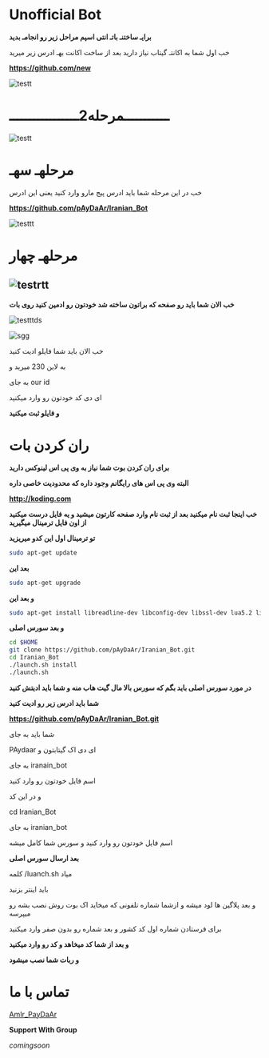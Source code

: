 Unofficial Bot
============
 **برایـ ساختنـ باتـ انتی اسپم مراحل زیر رو انجامـ بدید**


خب اول شما به اکانتـ گیتاب نیاز دارید 
بعد از ساخت اکانت بهـ ادرس زیر میرید 

**https://github.com/new**

![testt](http://s3.picofile.com/file/8221045300/%D9%81356%D8%A7%D8%A8%D8%BA%D8%A7.png)


**ـــــــــــمرحله2ـــــــــــــــــ**
============

![testt](http://s3.picofile.com/file/8221046976/%D8%A8%D8%A8%D8%A8%DB%8C%D8%AB6.png)

مرحلهـ سهـ
============
خب در این مرحله شما باید ادرس پیج مارو وارد کنید یعنی این ادرس 

**https://github.com/pAyDaAr/Iranian_Bot**

![testtt](http://s3.picofile.com/file/8221048884/%D9%8264%D8%BA.png)

مرحلهـ چهار
============

![testrtt](http://s3.picofile.com/file/8221049842/%DB%8C%D9%84%D9%84%DB%8C%D9%84%DB%8C%D9%846.png)
---------------------
**خب الان شما باید رو صفحه که براتون ساخته شد خودتون رو ادمین کنید روی بات**

![testttds](http://s6.picofile.com/file/8221051418/54%D8%BA675.png)


![sgg](http://s6.picofile.com/file/8221051918/124375.png)

خب الان باید شما فایلو ادیت کنید 

به لاین 230 میرید و 

به جای our id 

ای دی کد خودتون رو وارد میکنید
  
**و فایلو ثبت میکنید**

ران کردن بات 
============
**برای ران کردن بوت شما نیاز به  وی پی اس لینوکس دارید**

**البته وی پی اس های رایگانم وجود داره که محدودیت خاصی داره**

**http://koding.com**

**خب اینجا ثبت نام میکنید  بعد از ثبت نام وارد  صفحه کارتون میشید و یه فایل درست میکنید از اون فایل ترمینال میگیرید**

**تو ترمینال اول این کدو میریزید**

```bash
sudo apt-get update
```
**بعد این**

```bash
sudo apt-get upgrade
```
**و بعد این**

```bash
sudo apt-get install libreadline-dev libconfig-dev libssl-dev lua5.2 liblua5.2-dev libevent-dev make unzip git redis-server g++ libjansson-dev libpython-dev expat libexpat1-dev
```
**و بعد  سورس اصلی**

```bash
cd $HOME
git clone https://github.com/pAyDaAr/Iranian_Bot.git
cd Iranian_Bot
./launch.sh install
./launch.sh
```
**در مورد سورس اصلی باید بگم که سورس بالا مال گیت هاب منه و شما باید ادیتش کنید**

**شما باید ادرس زیر رو ادیت کنید**

**https://github.com/pAyDaAr/Iranian_Bot.git**

شما باید به جای

PAydaar ای دی اک گیتابتون و
 
به جای iranain_bot
 
اسم فایل خودتون رو وارد کنید

و در این کد

cd Iranian_Bot 

به جای iranian_bot

اسم فایل خودتون رو وارد کنید و سورس شما کامل میشه

**بعد ارسال سورس اصلی**

کلمه /luanch.sh میاد

باید اینتر بزنید

و بعد پلاگین ها لود میشه و ازشما شماره تلفونی که میخاید اک بوت روش نصب بشه رو میپرسه

برای فرستادن شماره اول کد کشور و بعد شماره رو بدون صفر وارد میکنید

**و بعد از شما کد میخاهد و کد رو وارد میکنید**

**و ربات شما نصب میشود**

تماس با ما
================
[AmIr_PayDaAr](https://telegram.me/Amir_paydaar)

**Support With Group**

*comingsoon*
